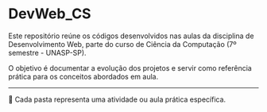 # DevWeb_CS
Este repositório reúne os códigos desenvolvidos nas aulas da disciplina de Desenvolvimento Web, parte do curso de Ciência da Computação (7º semestre - UNASP-SP).

O objetivo é documentar a evolução dos projetos e servir como referência prática para os conceitos abordados em aula.

---

📁 Cada pasta representa uma atividade ou aula prática específica.